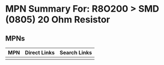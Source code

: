 



# MPN Summary For: R8O200 > SMD (0805) 20 Ohm Resistor

## MPNs
  

|MPN|Direct Links|Search Links|
| :--- | :--- | :--- |
||||
